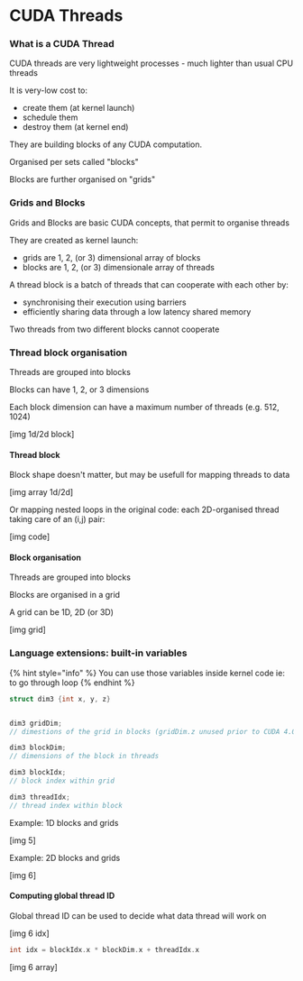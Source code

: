 # CUDA Threads

### What is a CUDA Thread

CUDA threads are very lightweight processes - much lighter than usual CPU threads

It is very-low cost to:

* create them \(at kernel launch\)
* schedule them
* destroy them \(at kernel end\)

They are building blocks of any CUDA computation.

Organised per sets called "blocks"

Blocks are further organised on "grids"



### Grids and Blocks

Grids and Blocks are basic CUDA concepts, that permit to organise threads

They are created as kernel launch:

* grids are 1, 2, \(or 3\) dimensional array of blocks
* blocks are 1, 2, \(or 3\) dimensionale array of threads

A thread block is a batch of threads that can cooperate with each other by:

* synchronising their execution using barriers
* efficiently sharing data through a low latency shared memory

Two threads from two different blocks cannot cooperate



### Thread block organisation

Threads are grouped into blocks

Blocks can have 1, 2, or 3 dimensions

Each block dimension can have a maximum number of threads \(e.g. 512, 1024\)

\[img 1d/2d block\]



#### Thread block

Block shape doesn't matter, but may be usefull for mapping threads to data

\[img array 1d/2d\]



Or mapping nested loops in the original code: each 2D-organised thread taking care of an \(i,j\) pair:

\[img code\]



#### Block organisation

Threads are grouped into blocks

Blocks are organised in a grid

A grid can be 1D, 2D \(or 3D\)

\[img grid\]



### Language extensions: built-in variables

{% hint style="info" %}
You can use those variables inside kernel code ie: to go through loop 
{% endhint %}

```c
struct dim3 {int x, y, z}


dim3 gridDim;
// dimestions of the grid in blocks (gridDim.z unused prior to CUDA 4.0)

dim3 blockDim;
// dimensions of the block in threads

dim3 blockIdx;
// block index within grid

dim3 threadIdx;
// thread index within block
```

Example: 1D blocks and grids

\[img 5\]

Example: 2D blocks and grids

\[img 6\]



#### Computing global thread ID

Global thread ID can be used to decide what data thread will work on

\[img 6 idx\]



```c
int idx = blockIdx.x * blockDim.x + threadIdx.x
```



\[img 6 array\]













